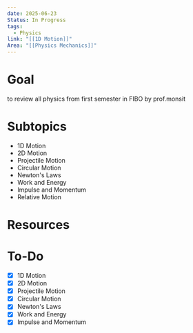 ```yaml
---
date: 2025-06-23
Status: In Progress
tags:
  - Physics
link: "[[1D Motion]]"
Area: "[[Physics Mechanics]]"
---
```

# Goal
to review all physics from first semester in FIBO by prof.monsit
# Subtopics
- 1D Motion
- 2D Motion
- Projectile Motion
- Circular Motion
- Newton's Laws
- Work and Energy
- Impulse and Momentum
- Relative Motion
# Resources

# To-Do
- [x] 1D Motion
- [x] 2D Motion
- [x] Projectile Motion
- [x] Circular Motion
- [x] Newton's Laws
- [x] Work and Energy
- [x] Impulse and Momentum

